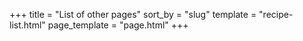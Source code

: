 +++
title = "List of other pages"
sort_by = "slug"
template = "recipe-list.html"
page_template = "page.html"
+++